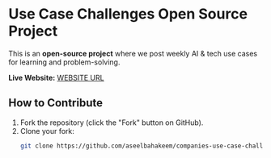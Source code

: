 # Use Case Challenges Open Source Project

This is an **open-source project** where we post weekly AI & tech use cases for learning and problem-solving.

 **Live Website:** [WEBSITE URL](https://aseelbahakeem.github.io/companies-use-case-challenges/index.html)

## How to Contribute
1. Fork the repository (click the "Fork" button on GitHub).
2. Clone your fork:
   ```sh
   git clone https://github.com/aseelbahakeem/companies-use-case-challenges.git
